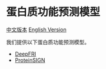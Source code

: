 # 蛋白质功能预测模型

[中文版本](./README_cn.md) [English Version](./README.md)

我们提供以下蛋白质功能预测模型。

* [DeepFRI](./DeepFRI/README.md)
* [ProteinSIGN](./ProteinSIGN/README.md)